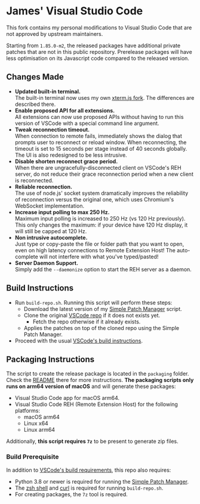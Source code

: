 # James' Visual Studio Code

This fork contains my personal modifications to Visual Studio Code that are not approved by upstream maintainers.

Starting from `1.85.0-m2`, the released packages have additional private patches that are not in this public repository. Prerelease packages will have less optimisation on its Javascript code compared to the released version.

## Changes Made

- **Updated built-in terminal.**  
  The built-in terminal now uses my own [xterm.js fork](https://github.com/jamestut/xterm.js). The differences are described there.
- **Enable proposed API for all extensions.**  
  All extensions can now use proposed APIs without having to run this version of VSCode with a special command line argument.
- **Tweak reconnection timeout.**  
  When connection to remote fails, immediately shows the dialog that prompts user to reconnect or reload window. When reconnecting, the timeout is set to 15 seconds per stage instead of 40 seconds globally. The UI is also redesigned to be less intrusive.
- **Disable shorten reconnect grace period.**  
  When there are ungracefully-disconnected client on VSCode's REH server, do not reduce their grace reconnection period when a new client is reconnected.
- **Reliable reconnection.**  
  The use of node.js' socket system dramatically improves the reliability of reconnection versus the original one, which uses Chromium's WebSocket implementation.
- **Increase input polling to max 250 Hz.**  
  Maximum input polling is increased to 250 Hz (vs 120 Hz previously). This only changes the maximum: if your device have 120 Hz display, it will still be capped at 120 Hz.
- **Non intrusive autocomplete.**  
  Just type or copy-paste the file or folder path that you want to open, even on high latency connections to Remote Extension Host! The auto-complete will not interfere with what you've typed/pasted!
- **Server Daemon Support.**  
  Simply add the `--daemonize` option to start the REH server as a daemon.

## Build Instructions

- Run `build-repo.sh`. Running this script will perform these steps:
  - Download the latest version of my [Simple Patch Manager](https://github.com/jamestut/spm) script.
  - Clone the original [VSCode repo](https://github.com/microsoft/vscode) if it does not exists yet.
    - Fetch the repo otherwise if it already exists.
  - Applies the patches on top of the cloned repo using the Simple Patch Manager.
- Proceed with the usual [VSCode's build instructions](https://github.com/microsoft/vscode/wiki/How-to-Contribute).

## Packaging Instructions

The script to create the release package is located in the `packaging` folder. Check the [README](packaging/README.md) there for more instructions. **The packaging scripts only runs on arm64 version of macOS** and will generate these packages:

- Visual Studio Code app for macOS arm64.
- Visual Studio Code REH (Remote Extension Host) for the following platforms:
  - macOS arm64
  - Linux x64
  - Linux arm64

Additionally, **this script requires `7z`** to be present to generate zip files.

### Build Prerequisite

In addition to [VSCode's build requirements](https://github.com/microsoft/vscode/wiki/How-to-Contribute), this repo also requires:

- Python 3.8 or newer is required for running the [Simple Patch Manager](https://github.com/jamestut/spm).
- The [zsh shell](https://www.zsh.org) and [curl](https://curl.se) is required for running `build-repo.sh`.
- For creating packages, the `7z` tool is required.

